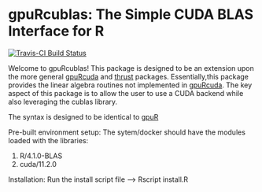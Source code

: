 # gpuRcublas: The Simple CUDA BLAS Interface for R
[![Travis-CI Build Status](https://travis-ci.org/gpuRcore/gpuRcublas.png?branch=master)](https://travis-ci.org/gpuRcore/gpuRcublas)



Welcome to gpuRcublas!  This package is designed to be an extension upon the more general [gpuRcuda](https://github.com/cinumell/gpuRcuda) and 
[thrust](https://github.com/cinumell/thrust) packages.
Essentially,this package provides the linear algebra routines not implemented in [gpuRcuda](https://github.com/cinumell/gpuRcuda). 
The key aspect of this package is to allow the user to use a CUDA backend while also leveraging the cublas library.

The syntax is designed to be identical to [gpuR](https://github.com/cdeterman/gpuR)

Pre-built environment setup:
The sytem/docker should have the modules loaded with the libraries:
1. R/4.1.0-BLAS
2. cuda/11.2.0

Installation:
Run the install script file --> Rscript install.R
